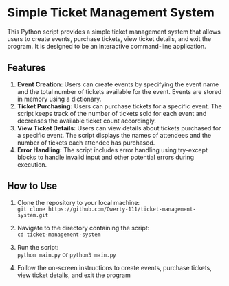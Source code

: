 # Simple Ticket Management System
This Python script provides a simple ticket management system that allows users to create events, purchase tickets, view ticket details, and  exit the program. It is designed to be an interactive command-line application.

## Features
1. **Event Creation:** Users can create events by specifying the event name and the total number of tickets available for the event. Events are stored in memory using a dictionary.
2. **Ticket Purchasing:** Users can purchase tickets for a specific event. The script keeps track of the number of tickets sold for  each  event  and decreases the available ticket count accordingly.
3. **View Ticket Details:** Users can view details about tickets purchased for a specific event. The script displays the names of attendees and the number of tickets each attendee has purchased.
4. **Error Handling:** The script includes error handling using  try-except blocks to handle invalid input and other potential errors during execution.

## How to Use
1. Clone the repository to your local machine:<br>
```git clone https://github.com/Qwerty-111/ticket-management-system.git```

3. Navigate to the directory containing the script:<br>
```cd ticket-management-system```

4. Run the script:<br>
```python main.py```
or
```python3 main.py```

6. Follow the on-screen instructions to create events, purchase tickets, view ticket details, and exit the program
